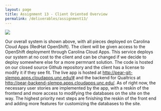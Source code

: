 ```yaml
---
layout: page
title: Assignment 13 - Client Oriented Overview
permalink: /deliverables/assignment13/
---
```


<img src="{{ site.baseurl }}/images/architechture_diagram.JPG" >

<p>
Our overall system is shown above, with all pieces deployed on Carolina Cloud Apps (RedHat OpenShift). 
The client will be given access to the OpenShift deployment through Carolina Cloud Apps.
This service deploys our system at no cost to the client and can be changed if we decide to deploy somewhere else for a more permnant solution.
The code is hosted on our closed source Github repository and the client has a license to modify it if they see fit.
  The live app is hosted at <a href="http://pear-git-slempp.apps.cloudapps.unc.edu/#">http://pear-git-slempp.apps.cloudapps.unc.edu/#</a> and the backend for Qualtrics at  <a href="http://pear-backend-slempp.apps.cloudapps.unc.edu/">http://pear-backend-slempp.apps.cloudapps.unc.edu/</a>.
As of right now, the necessary user stories are implemented by the app, with a reskin of the frontend and more access to modifying the databases on the site on the way.
The highest priority next steps are finishing the reskin of the front end and adding more features for customizing the databases to the site.
</p>
